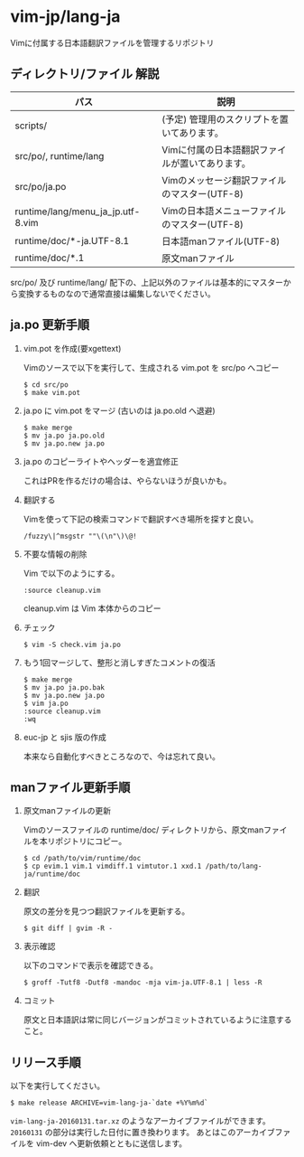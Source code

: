 # vim-jp/lang-ja

Vimに付属する日本語翻訳ファイルを管理するリポジトリ

## ディレクトリ/ファイル 解説

パス |説明
-----|-----
scripts/ |(予定) 管理用のスクリプトを置いてあります。
src/po/, runtime/lang |Vimに付属の日本語翻訳ファイルが置いてあります。
src/po/ja.po |Vimのメッセージ翻訳ファイルのマスター(UTF-8)
runtime/lang/menu\_ja\_jp.utf-8.vim |Vimの日本語メニューファイルのマスター(UTF-8)
runtime/doc/\*-ja.UTF-8.1 |日本語manファイル(UTF-8)
runtime/doc/\*.1 |原文manファイル

src/po/ 及び runtime/lang/ 配下の、上記以外のファイルは基本的にマスターから変換するものなので通常直接は編集しないでください。

## ja.po 更新手順

1.  vim.pot を作成(要xgettext)

    Vimのソースで以下を実行して、生成される vim.pot を src/po へコピー

        $ cd src/po
        $ make vim.pot

2.  ja.po に vim.pot をマージ (古いのは ja.po.old へ退避)

        $ make merge
        $ mv ja.po ja.po.old
        $ mv ja.po.new ja.po

3.  ja.po のコピーライトやヘッダーを適宜修正

    これはPRを作るだけの場合は、やらないほうが良いかも。

4.  翻訳する

    Vimを使って下記の検索コマンドで翻訳すべき場所を探すと良い。

        /fuzzy\|^msgstr ""\(\n"\)\@!

5.  不要な情報の削除

    Vim で以下のようにする。

        :source cleanup.vim

    cleanup.vim は Vim 本体からのコピー

6.  チェック

        $ vim -S check.vim ja.po

7.  もう1回マージして、整形と消しすぎたコメントの復活

        $ make merge
        $ mv ja.po ja.po.bak
        $ mv ja.po.new ja.po
        $ vim ja.po
        :source cleanup.vim
        :wq

8.  euc-jp と sjis 版の作成

    本来なら自動化すべきところなので、今は忘れて良い。


## manファイル更新手順

1.  原文manファイルの更新

    Vimのソースファイルの runtime/doc/ ディレクトリから、原文manファイルを本リポジトリにコピー。

        $ cd /path/to/vim/runtime/doc
        $ cp evim.1 vim.1 vimdiff.1 vimtutor.1 xxd.1 /path/to/lang-ja/runtime/doc

2.  翻訳

    原文の差分を見つつ翻訳ファイルを更新する。

        $ git diff | gvim -R -

3.  表示確認

    以下のコマンドで表示を確認できる。

        $ groff -Tutf8 -Dutf8 -mandoc -mja vim-ja.UTF-8.1 | less -R

4.  コミット

    原文と日本語訳は常に同じバージョンがコミットされているように注意すること。

## リリース手順

以下を実行してください。

    $ make release ARCHIVE=vim-lang-ja-`date +%Y%m%d`

`vim-lang-ja-20160131.tar.xz` のようなアーカイブファイルができます。
`20160131` の部分は実行した日付に置き換わります。
あとはこのアーカイブファイルを vim-dev へ更新依頼とともに送信します。
